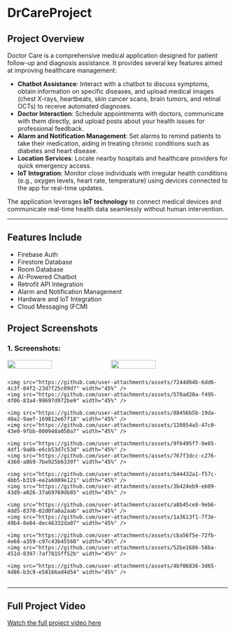 # DrCareProject

## Project Overview

Doctor Care is a comprehensive medical application designed for patient follow-up and diagnosis assistance. It provides several key features aimed at improving healthcare management:

- **Chatbot Assistance**: Interact with a chatbot to discuss symptoms, obtain information on specific diseases, and upload medical images (chest X-rays, heartbeats, skin cancer scans, brain tumors, and retinal OCTs) to receive automated diagnoses.
- **Doctor Interaction**: Schedule appointments with doctors, communicate with them directly, and upload posts about your health issues for professional feedback.
- **Alarm and Notification Management**: Set alarms to remind patients to take their medication, aiding in treating chronic conditions such as diabetes and heart disease.
- **Location Services**: Locate nearby hospitals and healthcare providers for quick emergency access.
- **IoT Integration**: Monitor close individuals with irregular health conditions (e.g., oxygen levels, heart rate, temperature) using devices connected to the app for real-time updates.

The application leverages **IoT technology** to connect medical devices and communicate real-time health data seamlessly without human intervention.

---

## Features Include
- Firebase Auth
- Firestore Database
- Room Database
- AI-Powered Chatbot
- Retrofit API Integration
- Alarm and Notification Management
- Hardware and IoT Integration
- Cloud Messaging (FCM)

## Project Screenshots

### 1. Screenshots:

<div style="display: flex; flex-wrap: wrap; gap: 10px;">
    <img src="https://github.com/user-attachments/assets/0f4cae56-d031-4fc6-b266-19b50289d4c2" width="45%" />
    <img src="https://github.com/user-attachments/assets/a8078e86-3684-4fe1-af7b-9e6211c1168d" width="45%" />
  
    <img src="https://github.com/user-attachments/assets/7244d64b-6dd6-4c3f-84f2-23d7f25c09d7" width="45%" />
    <img src="https://github.com/user-attachments/assets/570ad20a-f495-4f06-83a4-99697d972be9" width="45%" />
  
    <img src="https://github.com/user-attachments/assets/88456b5b-19da-40a2-9aef-169812e67f18" width="45%" />
    <img src="https://github.com/user-attachments/assets/120854a5-47c0-43e0-9fbb-000948a050a7" width="45%" />
  
    <img src="https://github.com/user-attachments/assets/9f6495f7-9e65-4df1-9a8b-e6cb53d7c53d" width="45%" />
    <img src="https://github.com/user-attachments/assets/767f3dcc-c276-4360-a869-7be925b6339f" width="45%" />
  
    <img src="https://github.com/user-attachments/assets/b44432a1-f57c-4bb5-b319-ee2a6089e121" width="45%" />
    <img src="https://github.com/user-attachments/assets/3b424eb9-eb89-43d9-a026-37a69769db85" width="45%" />
  
    <img src="https://github.com/user-attachments/assets/a8b45ce8-9eb6-4dd5-8370-02d0fa8a2aab" width="45%" />
    <img src="https://github.com/user-attachments/assets/1a3613f1-7f3e-49b4-8e84-dec46332da07" width="45%" />
  
    <img src="https://github.com/user-attachments/assets/cba56f5e-72fb-4e68-a359-c97c43b45560" width="45%" />
    <img src="https://github.com/user-attachments/assets/52be1686-58ba-451d-8397-7af7815ff52b" width="45%" />
  
    <img src="https://github.com/user-attachments/assets/4bf06836-3d65-4d86-b3c9-e58166ad4d54" width="45%" />
</div>

---

## Full Project Video

[Watch the full project video here](https://drive.google.com/file/d/1zGSM1G3ToAprkAmdtLpXCoxorw770wnY/view?usp=sharing)
